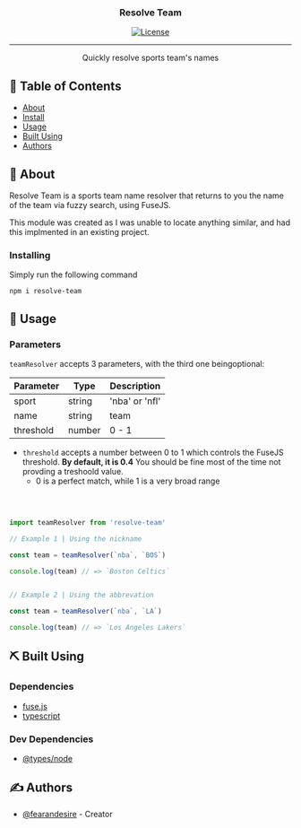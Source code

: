 <p align="center">

</p>

<h3 align="center">Resolve Team</h3>

<div align="center">

[![License](https://img.shields.io/badge/license-MIT-blue.svg)](/LICENSE)

</div>

---

<p align="center"> Quickly resolve sports team's names
    <br> 
</p>

## 📝 Table of Contents

- [About](#about)
- [Install](#install)
- [Usage](#usage)
- [Built Using](#built_using)
- [Authors](#authors)

## 🧐 About <a name = "about"></a>

Resolve Team is a sports team name resolver that returns to you the name of the team via fuzzy search, using FuseJS.

This module was created as I was unable to locate anything similar, and had this implmented in an existing project.

### Installing <a name = 'install'></a>

Simply run the following command

```
npm i resolve-team
```


## 🎈 Usage <a name="usage"></a>

### Parameters

`teamResolver` accepts 3 parameters, with the third one beingoptional:


| Parameter      | Type | Description
| ----------- |  ----------- |  ----------- |
| sport     | string | 'nba' or 'nfl' |
| name   | string | team
| threshold | number | 0 - 1

- `threshold` accepts a number between 0 to 1 which controls the FuseJS threshold. <b>By default, it is 0.4</b> You should be fine most of the time not provding a treshoold value. 
	- 0 is a perfect match, while 1 is a very broad range
<br/>

```js

import teamResolver from 'resolve-team'

// Example 1 | Using the nickname

const team = teamResolver(`nba`, `BOS`)

console.log(team) // => `Boston Celtics`


// Example 2 | Using the abbrevation

const team = teamResolver(`nba`, `LA`)

console.log(team) // => `Los Angeles Lakers`
```
## ⛏️ Built Using <a name = "built_using"></a>

### Dependencies

- [fuse.js](https://www.npmjs.com/package/fuse)
- [typescript](https://www.npmjs.com/package/typescript)

### Dev Dependencies
- [@types/node](https://www.npmjs.com/package/@types/node)

## ✍️ Authors <a name = "authors"></a>

- [@fearandesire](https://github.com/fearandesire) - Creator
